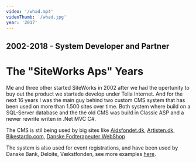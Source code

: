 ```yaml
---
video: '/whad.mp4'
videoThumb: '/whad.jpg'
year: '2017'
---
```


## 2002-2018 - System Developer and Partner
# The "SiteWorks Aps" Years

Me and three other started SiteWorks in 2002 after we had the opertunity to buy out the product we startede develop under Telia Internet. And for the next 16 years I was the main guy behind two custom CMS system that has been used on more than 1.500 sites over time. Both system where build on a SQL-Server database and the the old CMS was build in Classic ASP and a newer rewrite writen in .Net MVC C#.

The CMS is stil being used by big sites like <a href="https://aidsfondet.dk/" target="_blank">Aidsfondet.dk</a>, <a href="https://www.artisten.dk/" target="_blank">Artisten.dk</a>, <a href="https://www.bikestardo.com/" target="_blank">Bikestardo.com</a>, <a href="https://webshop.fodterapeut.dk/" target="_blank">Danske Fodterapeuter WebShop</a>

The system is also used for event registrations, and have been used by Danske Bank, Deloite, Vækstfonden, see more examples <a href="http://www.tilmeldingssystem.dk/Cases" target="_blank">here</a>.